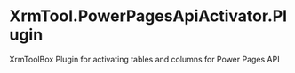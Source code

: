 # XrmTool.PowerPagesApiActivator.Plugin
XrmToolBox Plugin for activating tables and columns for Power Pages API
